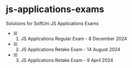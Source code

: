 # js-applications-exams
Solutions for SoftUni JS Applications Exams

- [x] 01. JS Applications Regular Exam - 8 December 2024
- [x] 02. JS Applications Retake Exam - 14 August 2024
- [x] 03. JS Applications Retake Exam - 9 April 2024
